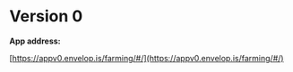# Version 0

**App address:**

[https://appv0.envelop.is/farming/#/](https://appv0.envelop.is/farming/#/)
